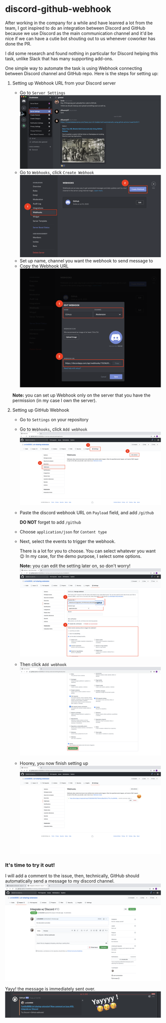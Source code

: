 # discord-github-webhook

After working in the company for a while and have leanred a lot from the team, I got inspired to do an integration between Discord and GitHub because we use Discord as the main communication channel and it'd be nice if we can have a cutie bot shouting out to us whenever coworker has done the PR.

I did some research and found nothing in particular for Discord helping this task, unlike Slack that has many supporting add-ons.

One simple way to automate the task is using Webhook connecting between Discord channel and GitHub repo. Here is the steps for setting up:

1. Setting up Webhook URL from your Discord server
    - Go to `Server Settings`
    ![image](./images/1.1.png)
    - Go to `Webhooks`, click `Create Webhook`
    ![image](./images/1.2.png)
    - Set up name, channel you want the webhook to send message to
    - Copy the Webhook URL
    ![image](./images/1.3.png)
    
    **Note:** you can set up Webhook only on the server that you have the permission (in my case I own the server).

2. Setting up GitHub Webhook
    - Go to `Settings` on your repository
    - Go to `Webhooks`, click `Add webhook`
    ![image](./images/2.1.png)
    - Paste the discord webhook URL on `Payload` field, and add `/github`
    
        __DO NOT__ forget to add `/github`
    - Choose `application/json` for `Content type`
    - Next, select the events to trigger the webhook.
    
        There is a lot for you to choose. You can select whatever you want 😉
        In my case, for the demo purpose, I select some options.
        
        __Note:__ you can edit the setting later on, so don't worry!
    ![image](./images/2.2.png)
    - Then click `Add webhook`
    ![image](./images/2.3.png)
    - Hoorey, you now finish setting up
    ![image](./images/2.4.png)

### It's time to try it out!

I will add a comment to the issue, then, technically, GitHub should automatically send a message to my discord channel.
![image](./images/test.1.png)

Yayy! the message is immediately sent over.
![image](./images/test.2.png)
